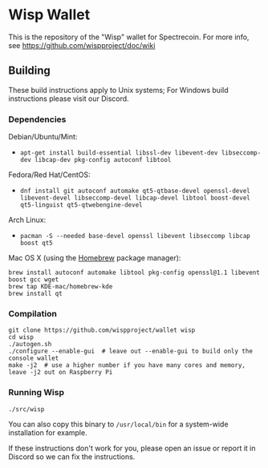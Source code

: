 # Wisp Wallet

This is the repository of the "Wisp" wallet for Spectrecoin. For more info, see https://github.com/wispproject/doc/wiki

## Building

These build instructions apply to Unix systems; For Windows build instructions please visit our Discord.

### Dependencies

Debian/Ubuntu/Mint:
* `apt-get install build-essential libssl-dev libevent-dev libseccomp-dev libcap-dev pkg-config autoconf libtool`

Fedora/Red Hat/CentOS:
* `dnf install git autoconf automake qt5-qtbase-devel openssl-devel libevent-devel libseccomp-devel libcap-devel libtool boost-devel qt5-linguist qt5-qtwebengine-devel`

Arch Linux:
* `pacman -S --needed base-devel openssl libevent libseccomp libcap boost qt5`

Mac OS X (using the [Homebrew](https://brew.sh/) package manager):
```
brew install autoconf automake libtool pkg-config openssl@1.1 libevent boost gcc wget
brew tap KDE-mac/homebrew-kde
brew install qt
```

### Compilation

```
git clone https://github.com/wispproject/wallet wisp
cd wisp
./autogen.sh
./configure --enable-gui  # leave out --enable-gui to build only the console wallet
make -j2  # use a higher number if you have many cores and memory, leave -j2 out on Raspberry Pi
```

### Running Wisp

`./src/wisp`

You can also copy this binary to `/usr/local/bin` for a system-wide installation for example.

If these instructions don't work for you, please open an issue or report it in Discord so we can fix the instructions.
